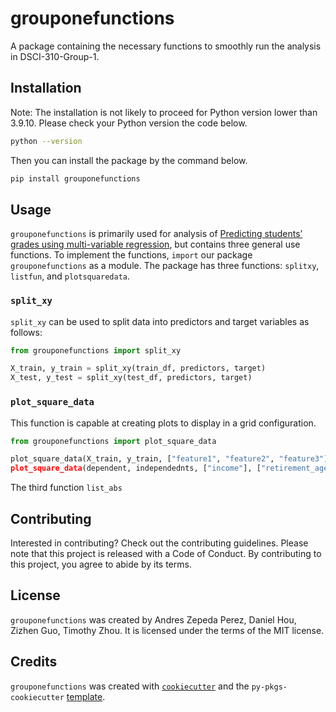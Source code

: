 # grouponefunctions

A package containing the necessary functions to smoothly run the analysis in DSCI-310-Group-1.

## Installation

Note: The installation is not likely to proceed for Python version lower than 3.9.10. Please check your Python version the code below.

```bash
python --version
```

Then you can install the package by the command below.

```bash
pip install grouponefunctions
```

## Usage

`grouponefunctions` is primarily used for analysis of [Predicting students’ grades using multi-variable regression](https://github.com/DSCI-310/DSCI-310-Group-1), but contains three general use functions. To implement the functions, `import` our package `grouponefunctions` as a module. The package has three functions: `splitxy`, `listfun`, and `plotsquaredata`. 

### `split_xy`

 `split_xy` can be used to split data into predictors and target variables as follows:

```python
from grouponefunctions import split_xy

X_train, y_train = split_xy(train_df, predictors, target)
X_test, y_test = split_xy(test_df, predictors, target) 
```

### `plot_square_data`

This function is capable at creating plots to display in a grid configuration.

```python
from grouponefunctions import plot_square_data

plot_square_data(X_train, y_train, ["feature1", "feature2", "feature3"], ["title1", "title2", "title3], "This is Plot 1")
plot_square_data(dependent, independednts, ["income"], ["retirement_age"], "Income and Retirement Age Relation")
```





The third function `list_abs`


## Contributing

Interested in contributing? Check out the contributing guidelines. Please note that this project is released with a Code of Conduct. By contributing to this project, you agree to abide by its terms.

## License

`grouponefunctions` was created by Andres Zepeda Perez, Daniel Hou, Zizhen Guo, Timothy Zhou. It is licensed under the terms of the MIT license.

## Credits

`grouponefunctions` was created with [`cookiecutter`](https://cookiecutter.readthedocs.io/en/latest/) and the `py-pkgs-cookiecutter` [template](https://github.com/py-pkgs/py-pkgs-cookiecutter).
